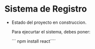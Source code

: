 <h1>Sistema de Registro</h1>

- Estado del proyecto en construccion.

  Para ejecurtar el sistema, debes poner:

  ´´´ npm install react´´´´
